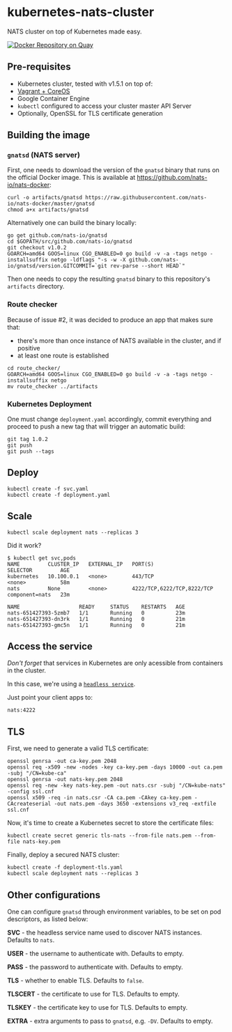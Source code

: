 # kubernetes-nats-cluster
NATS cluster on top of Kubernetes made easy.

[![Docker Repository on Quay](https://quay.io/repository/pires/docker-nats/status "Docker Repository on Quay")](https://quay.io/repository/pires/docker-nats)

## Pre-requisites

* Kubernetes cluster, tested with v1.5.1 on top of:
 * [Vagrant + CoreOS](https://github.com/pires/kubernetes-vagrant-coreos-cluster)
 * Google Container Engine
* `kubectl` configured to access your cluster master API Server
* Optionally, OpenSSL for TLS certificate generation

## Building the image

### `gnatsd` (NATS server)

First, one needs to download the version of the `gnatsd` binary that runs on the official Docker image. This is available at https://github.com/nats-io/nats-docker:

```
curl -o artifacts/gnatsd https://raw.githubusercontent.com/nats-io/nats-docker/master/gnatsd
chmod a+x artifacts/gnatsd
```

Alternatively one can build the binary locally:

```
go get github.com/nats-io/gnatsd
cd $GOPATH/src/github.com/nats-io/gnatsd
git checkout v1.0.2
GOARCH=amd64 GOOS=linux CGO_ENABLED=0 go build -v -a -tags netgo -installsuffix netgo -ldflags "-s -w -X github.com/nats-io/gnatsd/version.GITCOMMIT=`git rev-parse --short HEAD`"
```

Then one needs to copy the resulting `gnatsd` binary to this repository's `artifacts` directory.

### Route checker

Because of issue #2, it was decided to produce an app that makes sure that:

* there's more than once instance of NATS available in the cluster, and if positive
* at least one route is established

```
cd route_checker/
GOARCH=amd64 GOOS=linux CGO_ENABLED=0 go build -v -a -tags netgo -installsuffix netgo
mv route_checker ../artifacts
```

### Kubernetes Deployment

One must change `deployment.yaml` accordingly, commit everything and proceed to push a new tag that will trigger an automatic build:
```
git tag 1.0.2
git push
git push --tags
```

## Deploy

```
kubectl create -f svc.yaml
kubectl create -f deployment.yaml
```

## Scale

```
kubectl scale deployment nats --replicas 3
```

Did it work?

```
$ kubectl get svc,pods
NAME         CLUSTER_IP   EXTERNAL_IP   PORT(S)                      SELECTOR         AGE
kubernetes   10.100.0.1   <none>        443/TCP                      <none>           58m
nats         None         <none>        4222/TCP,6222/TCP,8222/TCP   component=nats   23m

NAME                   READY     STATUS    RESTARTS   AGE
nats-651427393-5zmb7   1/1       Running   0          23m
nats-651427393-dn3rk   1/1       Running   0          21m
nats-651427393-gmc5n   1/1       Running   0          21m
```

## Access the service

*Don't forget* that services in Kubernetes are only acessible from containers in the cluster.

In this case, we're using a [`headless service`](http://kubernetes.io/v1.1/docs/user-guide/services.html#headless-services).

Just point your client apps to:
```
nats:4222
```

## TLS

First, we need to generate a valid TLS certificate:
```
openssl genrsa -out ca-key.pem 2048
openssl req -x509 -new -nodes -key ca-key.pem -days 10000 -out ca.pem -subj "/CN=kube-ca"
openssl genrsa -out nats-key.pem 2048
openssl req -new -key nats-key.pem -out nats.csr -subj "/CN=kube-nats" -config ssl.cnf
openssl x509 -req -in nats.csr -CA ca.pem -CAkey ca-key.pem -CAcreateserial -out nats.pem -days 3650 -extensions v3_req -extfile ssl.cnf
```

Now, it's time to create a Kubernetes secret to store the certificate files:
```
kubectl create secret generic tls-nats --from-file nats.pem --from-file nats-key.pem
```

Finally, deploy a secured NATS cluster:
```
kubectl create -f deployment-tls.yaml
kubectl scale deployment nats --replicas 3
```

## Other configurations

One can configure `gnatsd` through environment variables, to be set on pod descriptors, as listed below:

**SVC** - the headless service name used to discover NATS instances. Defaults to `nats`.

**USER** - the username to authenticate with. Defaults to empty.

**PASS** - the password to authenticate with. Defaults to empty.

**TLS** - whether to enable TLS. Defaults to `false`.

**TLSCERT** - the certificate to use for TLS. Defaults to empty.

**TLSKEY** - the certificate key to use for TLS. Defaults to empty.

**EXTRA** - extra arguments to pass to `gnatsd`, e.g. `-DV`. Defaults to empty.
